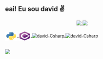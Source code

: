 ## eai! Eu sou david ✌️
<div align="center">
  <a href="https://github.com/David-Marinho">
  <img height="180em" src="https://github-readme-stats.vercel.app/api?username=david-marinho&show_icons=true&theme=radical&include_all_commits=true&count_private=true&title_color=126887&layout=compact&langs_count=7"/>
  <img height="180em" src="https://github-readme-stats.vercel.app/api/top-langs/?username=david-marinho&layout=compact&langs_count=7&theme=radical&title_color=126887"/>
</div>
  
  <div style="display: inline_block"><br>
  <img align="center" alt="david-Python" height="30" width="40" src="https://raw.githubusercontent.com/devicons/devicon/master/icons/python/python-original.svg">
  <img align="center" alt="david-Csharp" height="30" width="40" src="https://raw.githubusercontent.com/devicons/devicon/master/icons/csharp/csharp-original.svg">
  <img align="center" alt="david-Csharp" height="30" width="40" src="https://cdn.jsdelivr.net/gh/devicons/devicon/icons/java/java-original.svg">
  <img align="center" alt="david-Csharp" height="30" width="40" src="https://cdn.jsdelivr.net/gh/devicons/devicon/icons/cplusplus/cplusplus-original.svg">
    
</div>
  
##

<div>
  <a href="https://www.linkedin.com/in/david-pequeno-marinho/" target="_blank"><img src="https://img.shields.io/badge/-LinkedIn-%230077B5?style=for-the-                badge&logo=linkedin&logoColor=white" target="_blank"></a> 
</div>

